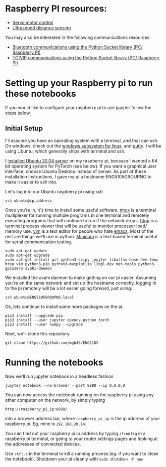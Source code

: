 # Raspberry PI resources:


* [Servo motor control](/RPI/Python_resources/Motors/Servo_motor_control.ipynb)
* [Ultrasound distance sensing](/RPI/Python_resources/Sensors/ultrasound_distance.ipynb)

You may also be interested in the following communications resources:
* [Bluetooth communications using the Python Socket library (PC/ Raspberry PI)](/Communications/Bluetooth/pc/)
* [TCP/IP communications using the Python Socket library (PC/ Raspberry PI)](/Communications/TCPIP)

# Setting up your Raspberry pi to run these notebooks

If you would like to configure your raspberry pi to use jupyter follow the steps below.

## Initial Setup

I'll assume you have an operating system with a terminal, and that can ssh. On windows, check out the [windows subsystem for linux](https://docs.microsoft.com/en-us/windows/wsl/install-win10), and [putty](https://www.putty.org/). I will be using Ubuntu, which generally ships with terminal and ssh.

I [installed Ubuntu 20.04 server](https://ubuntu.com/tutorials/how-to-install-ubuntu-on-your-raspberry-pi#1-overview) on my raspberry pi, because I wanted a 64 bit operating system for PyTorch (see below). If you want a graphical user interface, choose Ubuntu Desktop instead of server. As part of these installation instructions, I gave my pi a hostname ENG5105GROUPNO to make it easier to ssh into.

Let's log into our Ubuntu raspberry pi using ssh
```
ssh ubuntu@ip_address
```
Once you're in, it's time to install some useful software. [tmux](https://github.com/tmux/tmux/wiki) is a terminal multiplexer for running multiple programs in one terminal and remotely executing programs that will continue to run if the network drops. [htop](https://htop.dev/) is a terminal process viewer that will be useful to monitor processor load/ memory use. [vim](https://vim-adventures.com/) is a text editor for people who hate [emacs](https://en.wikipedia.org/wiki/Editor_war). Most of the rest are things we'll use in python. [Minicom](https://en.wikipedia.org/wiki/Minicom#:~:text=Minicom%20is%20a%20text%2Dbased,Telix%20but%20is%20open%20source.) is a text-based terminal useful for serial communication testing.

```
sudo apt-get update
sudo apt-get upgrade
sudo apt-get install git python3-scipy jupyter libatlas-base-dev tmux htop vim python3-pip python3-matplotlib libgl-dev net-tools python3-gpiozero avahi-daemon
```

We installed the avahi daemon to make getting on our pi easier. Assuming you're on the same network and set up the hostname correctly, logging in to the pi remotely will be a lot easier going forward, just using:
```
ssh ubuntu@ENG5105GROUPNO.local
```

Ok, lets continue to install some more packages on the pi.
``` 
pip3 install --upgrade pip
pip3 install --user jupyter opencv-python torch
pip3 install --user numpy --upgrade
```

Next, we'll clone this repository
```
git clone https://github.com/mgb45/ENG5105
```

# Running the notebooks

Now we'll run jupyter notebook in a headless fashion
```
jupyter notebook --no-browser --port 8888 --ip 0.0.0.0
```

You can now access the notebook running on the raspberry pi using any other computer on the network, by simply typing
```
http://raspberry_pi_ip:8888/
```
into a browser address bar, where `raspberry_pi_ip` is the ip address of your raspberry pi. Eg. mine is `192.168.20.14`.

You can find out your raspberry pi ip address by typing `ifconfig` in a raspberry pi terminal, or going to your router settings pages and looking at the addresses of connected devices.

Use `ctrl-c` in the terminal to kill a running process (eg. if you want to close the notebook). Shutdown your pi cleanly with `sudo shutdown -h now`

